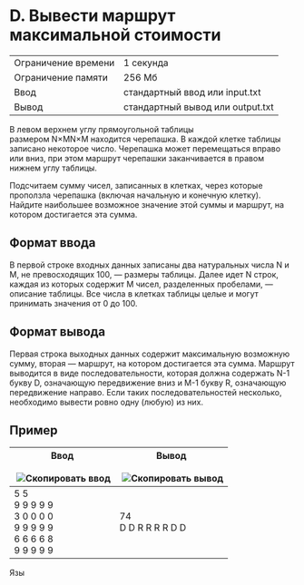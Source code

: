 # D. Вывести маршрут максимальной стоимости

|   |   |
|---|---|
|Ограничение времени|1 секунда|
|Ограничение памяти|256 Мб|
|Ввод|стандартный ввод или input.txt|
|Вывод|стандартный вывод или output.txt|

В левом верхнем углу прямоугольной таблицы размером N×MN×M находится черепашка. В каждой клетке таблицы записано некоторое число. Черепашка может перемещаться вправо или вниз, при этом маршрут черепашки заканчивается в правом нижнем углу таблицы.

Подсчитаем сумму чисел, записанных в клетках, через которые проползла черепашка (включая начальную и конечную клетку). Найдите наибольшее возможное значение этой суммы и маршрут, на котором достигается эта сумма.

## Формат ввода

В первой строке входных данных записаны два натуральных числа N и M, не превосходящих 100, — размеры таблицы. Далее идет N строк, каждая из которых содержит M чисел, разделенных пробелами, — описание таблицы. Все числа в клетках таблицы целые и могут принимать значения от 0 до 100.

## Формат вывода

Первая строка выходных данных содержит максимальную возможную сумму, вторая — маршрут, на котором достигается эта сумма. Маршрут выводится в виде последовательности, которая должна содержать N-1 букву D, означающую передвижение вниз и M-1 букву R, означающую передвижение направо. Если таких последовательностей несколько, необходимо вывести ровно одну (любую) из них.

## Пример

|Ввод<br><br> ![Скопировать ввод](https://yastatic.net/lego/_/La6qi18Z8LwgnZdsAr1qy1GwCwo.gif)|Вывод<br><br> ![Скопировать вывод](https://yastatic.net/lego/_/La6qi18Z8LwgnZdsAr1qy1GwCwo.gif)|
|---|---|
|5 5<br>9 9 9 9 9<br>3 0 0 0 0<br>9 9 9 9 9<br>6 6 6 6 8<br>9 9 9 9 9|74<br>D D R R R R D D|

Язы